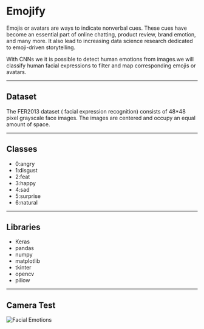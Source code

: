 # Emojify

Emojis or avatars are ways to indicate nonverbal cues. These cues have become an essential part of online chatting, product review, brand emotion, and many more. It also lead to increasing data science research dedicated to emoji-driven storytelling.

With CNNs we it is possible to detect human emotions from images.we will classify human facial expressions to filter and map corresponding emojis or avatars.

-----

## Dataset

The FER2013 dataset ( facial expression recognition) consists of 48*48 pixel grayscale face images. The images are centered and occupy an equal amount of space.

----

## Classes
<!-- UL -->
* 0:angry
* 1:disgust
* 2:feat
* 3:happy
* 4:sad
* 5:surprise
* 6:natural

---

## Libraries
<!-- UL -->
* Keras
* pandas
* numpy
* matplotlib
* tkinter
* opencv
* pillow

----

## Camera Test
<!-- Image -->
![Facial Emotions](https://user-images.githubusercontent.com/57441828/88949045-012d6880-d293-11ea-9a27-f48f63c51406.gif)

